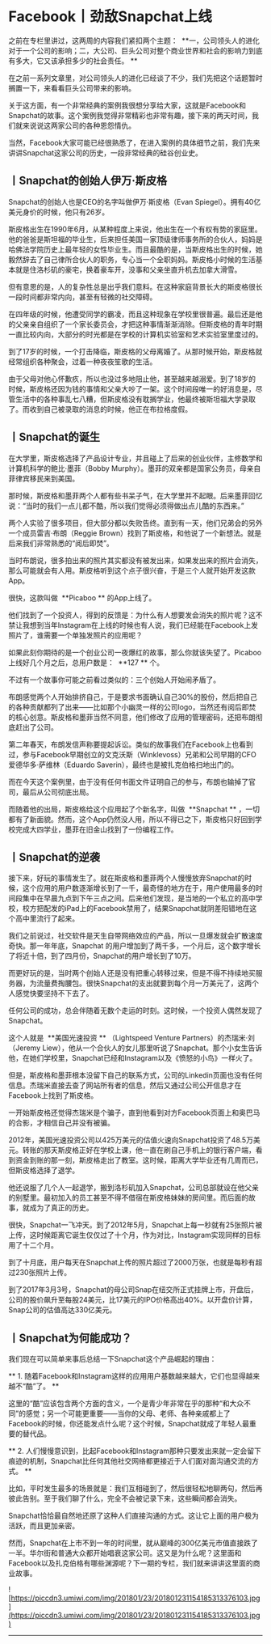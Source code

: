 # Facebook丨劲敌Snapchat上线

之前在专栏里讲过，这两周的内容我们紧扣两个主题：  **一，公司领头人的进化对于一个公司的影响；二，大公司、巨头公司对整个商业世界和社会的影响力到底有多大，它又该承担多少的社会责任。 **

在之前一系列文章里，对公司领头人的进化已经谈了不少，我们先把这个话题暂时搁置一下，来看看巨头公司带来的影响。

关于这方面，有一个非常经典的案例我很想分享给大家，这就是Facebook和Snapchat的故事。这个案例我觉得非常精彩也非常有趣，接下来的两天时间，我们就来说说这两家公司的各种恩怨情仇。

当然，Facebook大家可能已经很熟悉了，在进入案例的具体细节之前，我们先来讲讲Snapchat这家公司的历史，一段非常经典的硅谷创业史。

## 丨Snapchat的创始人伊万·斯皮格

Snapchat的创始人也是CEO的名字叫做伊万·斯皮格（Evan Spiegel）。拥有40亿美元身价的时候，他只有26岁。

斯皮格出生在1990年6月，从某种程度上来说，他出生在一个有权有势的家庭里。他的爸爸是斯坦福的毕业生，后来担任美国一家顶级律师事务所的合伙人，妈妈是哈佛法学院历史上最年轻的女性毕业生。而且最酷的是，当斯皮格出生的时候，她毅然辞去了自己律所合伙人的职务，专心当一个全职妈妈。斯皮格小时候的生活基本就是住洛杉矶的豪宅，换着豪车开，没事和父亲坐直升机去加拿大滑雪。

但有意思的是，人的复杂性总是出乎我们意料。在这种家庭背景长大的斯皮格很长一段时间都非常内向，甚至有轻微的社交障碍。

在四年级的时候，他遭受同学的霸凌，而且这种现象在学校里很普遍。最后还是他的父亲亲自组织了一个家长委员会，才把这种事情渐渐消除。但斯皮格的青年时期一直比较内向，大部分的时光都是在学校的计算机实验室和艺术实验室里度过的。

到了17岁的时候，一个打击降临，斯皮格的父母离婚了。从那时候开始，斯皮格就经常组织各种聚会，过着一种夜夜笙歌的生活。

由于父母对他心怀歉疚，所以也没过多地阻止他，甚至越来越溺爱。到了18岁的时候，斯皮格还因为钱的事情和父亲大吵了一架。这个时间段唯一的好消息是，尽管生活中的各种事乱七八糟，但斯皮格没有耽搁学业，他最终被斯坦福大学录取了。而收到自己被录取的消息的时候，他正在布拉格度假。

## 丨Snapchat的诞生

在大学里，斯皮格选择了产品设计专业，并且碰上了后来的创业伙伴，主修数学和计算机科学的鲍比·墨菲（Bobby Murphy）。墨菲的双亲都是国家公务员，母亲自菲律宾移民来到美国。

那时候，斯皮格和墨菲两个人都有些书呆子气，在大学里并不起眼。后来墨菲回忆说：“当时的我们一点儿都不酷，所以我们觉得必须得做出点儿酷的东西来。”

两个人实验了很多项目，但大部分都以失败告终。直到有一天，他们兄弟会的另外一个成员雷吉·布朗（Reggie Brown）找到了斯皮格，和他说了一个新想法。就是后来我们非常熟悉的“阅后即焚”。

当时布朗说，很多拍出来的照片其实都没有被发出来，如果发出来的照片会消失，那么可能就会有人用。斯皮格听到这个点子很兴奋，于是三个人就开始开发这款App。

很快，这款叫做  **Picaboo ** 的App上线了。

他们找到了一个投资人，得到的反馈是：为什么有人想要发会消失的照片呢？这不禁让我想到当年Instagram在上线的时候也有人说，我们已经能在Facebook上发照片了，谁需要一个单独发照片的应用呢？

如果此刻你期待的是一个创业公司一夜爆红的故事，那么你就该失望了。Picaboo上线好几个月之后，总用户数是：  **127 ** 个。

不过有一个故事你可能之前看过类似的：三个创始人开始闹矛盾了。

布朗感觉两个人开始排挤自己，于是要求书面确认自己30%的股份，然后把自己的各种贡献都列了出来——比如那个小幽灵一样的公司logo，当然还有阅后即焚的核心创意。斯皮格和墨菲当然不同意，他们修改了应用的管理密码，还把布朗彻底赶出了公司。

第二年春天，布朗发信声称要提起诉讼。类似的故事我们在Facebook上也看到过，参与Facebook早期创立的文克沃斯（Winklevoss）兄弟和公司早期的CFO爱德华多·萨维林（Eduardo Saverin），最终也是被扎克伯格扫地出门的。

而在今天这个案例里，由于没有任何书面文件证明自己的参与，布朗也输掉了官司，最后从公司彻底出局。

而随着他的出局，斯皮格给这个应用起了个新名字，叫做  **Snapchat ** ，一切都有了新面貌。然而，这个App仍然没人用，所以不得已之下，斯皮格只好回到学校完成大四学业，墨菲在旧金山找到了一份编程工作。

## 丨Snapchat的逆袭

接下来，好玩的事情发生了。就在斯皮格和墨菲两个人慢慢放弃Snapchat的时候，这个应用的用户数逐渐增长到了一千，最奇怪的地方在于，用户使用最多的时间段集中在早晨九点到下午三点之间。后来他们发现，是当地的一个私立的高中学校，校方把配发的iPad上的Facebook禁用了，结果Snapchat就阴差阳错地在这个高中里流行了起来。

我们之前说过，社交软件是天生自带网络效应的产品，所以一旦爆发就会扩散速度奇快。那一年年底，Snapchat 的用户增加到了两千多，一个月后，这个数字增长了将近十倍，到了四月份，Snapchat的用户增长到了10万。

而更好玩的是，当时两个创始人还是没有把重心转移过来，但是不得不持续地买服务器，为流量费掏腰包。很快Snapchat的支出就要到每个月一万美元了，这两个人感觉快要坚持不下去了。

任何公司的成功，总会伴随着无数个走运的时刻。这时候，一个投资人偶然发现了Snapchat。

这个人就是  **美国光速投资 ** （Lightspeed Venture Partners）的杰瑞米·刘（Jeremy Liew），他从一个合伙人的女儿那里听说了Snapchat。那个小女生告诉他，在她们学校里，Snapchat已经和Instagram以及《愤怒的小鸟》一样火了。

但是，斯皮格和墨菲根本没留下自己的联系方式，公司的Linkedin页面也没有任何信息。杰瑞米直接去查了网站所有者的信息，然后又通过公司公开信息才在Facebook上找到了斯皮格。

一开始斯皮格还觉得杰瑞米是个骗子，直到他看到对方Facebook页面上和奥巴马的合影，才相信自己并没有被骗。

2012年，美国光速投资公司以425万美元的估值火速向Snapchat投资了48.5万美元。转账的那天斯皮格正好在学校上课，他一直在刷自己手机上的银行客户端，看到资金到账的那一刻，斯皮格走出了教室。这时候，距离大学毕业还有几周而已，但斯皮格选择了退学。

他还说服了几个人一起退学，搬到洛杉矶加入Snapchat，公司总部就设在他父亲的别墅里。最初加入的员工甚至不得不借宿在斯皮格妹妹的房间里。而后面的故事，就成为了真正的历史。

很快，Snapchat一飞冲天。到了2012年5月，Snapchat上每一秒就有25张照片被上传，这时候距离它诞生仅仅过了十个月，作为对比，Instagram实现同样的目标用了十二个月。

到了十月底，用户每天在Snapchat上传的照片超过了2000万张，也就是每秒有超过230张照片上传。

到了2017年3月3号，Snapchat的母公司Snap在纽交所正式挂牌上市，开盘后，公司的股价飙升至每股24美元，比17美元的IPO价格高出40%。以开盘价计算，Snap公司的估值高达330亿美元。

## 丨Snapchat为何能成功？

我们现在可以简单来事后总结一下Snapchat这个产品崛起的理由：

 ** 1. 随着Facebook和Instagram这样的应用用户基数越来越大，它们也显得越来越不“酷”了。 **

这里的“酷”应该包含两个方面的含义，一个是青少年非常在乎的那种“和大众不同”的感觉；另一个可能更重要——当你的父母、老师、各种亲戚都上了Facebook的时候，你还能发点什么呢？这个时候，Snapchat就成了年轻人最重要的替代品。

 ** 2. 人们慢慢意识到，比起Facebook和Instagram那种只要发出来就一定会留下痕迹的机制，Snapchat比任何其他社交网络都更接近于人们面对面沟通交流的方式。 **

比如，平时发生最多的场景就是：我们互相碰到了，然后很轻松地聊两句，然后再彼此告别。至于我们聊了什么，完全不会被记录下来，这些瞬间都会消失。

Snapchat恰恰最自然地还原了这种人们直接沟通的方式。这让它上面的用户极为活跃，而且更加亲密。

然而，Snapchat在上市不到一年的时间里，就从巅峰的300亿美元市值直接跌了一半。华尔街和普通大众都开始唱衰这家公司。这又是为什么呢？这里面和Facebook以及扎克伯格有哪些渊源呢？下一期的专栏，我们就来讲讲这里面的商业故事。

![https://piccdn3.umiwi.com/img/201801/23/201801231154185313376103.jpg](https://piccdn3.umiwi.com/img/201801/23/201801231154185313376103.jpg)

---
